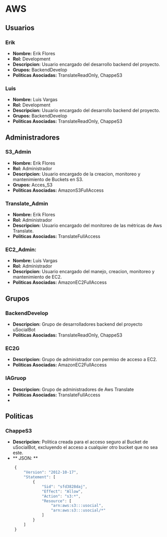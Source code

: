 # AWS
## Usuarios
### Erik
* **Nombre:** Erik Flores
* **Rol:** Development
* **Descripcion:** Usuario encargado del desarrollo backend del proyecto.
* **Grupos:** BackendDevelop
* **Politicas Asociadas:** TranslateReadOnly, ChappeS3

### Luis
* **Nombre:** Luis Vargas
* **Rol:** Development
* **Descripcion:** Usuario encargado del desarrollo backend del proyecto.
* **Grupos:** BackendDevelop
* **Politicas Asociadas:** TranslateReadOnly, ChappeS3

## Administradores

### S3_Admin
* **Nombre:** Erik Flores
* **Rol:** Administrador
* **Descripcion:** Usuario encargado de la creacion, monitoreo y mantenimiento de Buckets en S3.
* **Grupos:** Acces_S3
* **Politicas Asociadas:** AmazonS3FullAccess

### Translate_Admin
* **Nombre:** Erik Flores
* **Rol:** Administrador
* **Descripcion:** Usuario encargado del monitoreo de las métricas de Aws Translate.
* **Politicas Asociadas:** TranslateFullAccess

### EC2_Admin:
* **Nombre:** Luis Vargas
* **Rol:** Administrador
* **Descripcion:** Usuario encargado del manejo, creacion, monitoreo y mantenimiento de EC2.
* **Politicas Asociadas:** AmazonEC2FullAccess

## Grupos
### BackendDevelop
* **Descripcion:** Grupo de desarrolladores backend del proyecto uSocialBot
* **Politicas Asociadas:** TranslateReadOnly, ChappeS3
 
### EC2G
* **Descripcion:** Grupo de administrador con permiso de acceso a EC2.
* **Politicas Asociadas:** AmazonEC2FullAccess

### IAGruop
* **Descripcion:** Grupo de administradores de Aws Translate
* **Politicas Asociadas:** TranslateFullAccess
* 
## Politicas
### ChappeS3
* **Descripcion:** Politica creada para el acceso seguro al Bucket de uSocialBot, excluyendo el acceso a cualquier otro bucket que no sea este.
* ** JSON: **
````js
	{
	    "Version": "2012-10-17",
	    "Statement": [
	        {
	            "Sid": "sfd3828daj",
	            "Effect": "Allow",
	            "Action": "s3:*",
	            "Resource": [
	                "arn:aws:s3:::usocial",
	                "arn:aws:s3:::usocial/*"
	            ]
	        }
	    ]
	}
````
